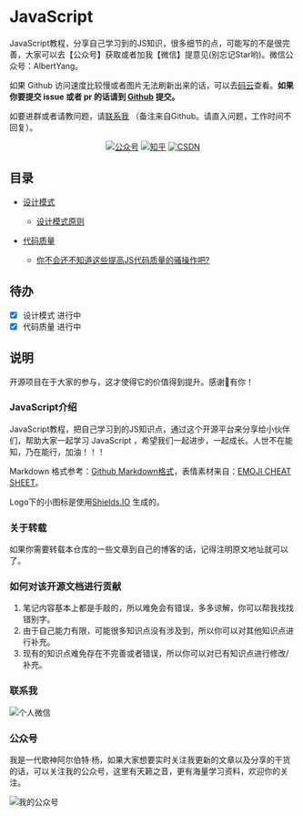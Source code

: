 # JavaScript
JavaScript教程，分享自己学习到的JS知识，很多细节的点，可能写的不是很完善，大家可以去【公众号】获取或者加我【微信】提意见(别忘记Star哟)。微信公众号：AlbertYang。

如果 Github 访问速度比较慢或者图片无法刷新出来的话，可以去[码云](https://gitee.com/AlbertYang666/JavaScript)查看。**如果你要提交 issue 或者 pr 的话请到 [Github](https://github.com/AlbertYang666/JavaScript) 提交。**

如要进群或者请教问题，请[联系我](#联系我) （备注来自Github。请直入问题，工作时间不回复）。

<p align="center">
  <a href="#公众号"><img src="https://img.shields.io/badge/%E5%85%AC%E4%BC%97%E5%8F%B7-AlbertYang-lightgrey.svg" alt="公众号"></a>
  <a href="https://www.zhihu.com/people/yang-yang-yang-40-48"><img src="https://img.shields.io/badge/知乎-主页-important.svg" alt="知乎"></a>
  <a href="https://albertyang.blog.csdn.net/"><img src="https://img.shields.io/badge/CSDN-主页-critical.svg" alt="CSDN"></a>
</p>

## 目录

- [设计模式](#设计模式)
    - [设计模式原则](#设计模式原则)

- [代码质量](#代码质量)
    - [你不会还不知道这些提高JS代码质量的骚操作吧?](./docs/advanced/你不会还不知道这些提高JS代码质量的骚操作吧.md)
    
## 待办

- [x] 设计模式 进行中
- [X] 代码质量 进行中

## 说明

开源项目在于大家的参与，这才使得它的价值得到提升。感谢🙏有你！

### JavaScript介绍

JavaScript教程，把自己学习到的JS知识点，通过这个开源平台来分享给小伙伴们，帮助大家一起学习 JavaScript ，希望我们一起进步，一起成长。人世不在能知，乃在能行，加油！！！

Markdown 格式参考：[Github Markdown格式](https://guides.github.com/features/mastering-markdown/)，表情素材来自：[EMOJI CHEAT SHEET](https://www.webpagefx.com/tools/emoji-cheat-sheet/)。

Logo下的小图标是使用[Shields.IO](https://shields.io/) 生成的。

### 关于转载

如果你需要转载本仓库的一些文章到自己的博客的话，记得注明原文地址就可以了。

### 如何对该开源文档进行贡献

1. 笔记内容基本上都是手敲的，所以难免会有错误，多多谅解，你可以帮我找找错别字。
2. 由于自己能力有限，可能很多知识点没有涉及到，所以你可以对其他知识点进行补充。
3. 现有的知识点难免存在不完善或者错误，所以你可以对已有知识点进行修改/补充。

### 联系我

![个人微信](https://www.albertyy.com/img/weChat2.jpg)


### 公众号

我是一代歌神阿尔伯特·杨，如果大家想要实时关注我更新的文章以及分享的干货的话，可以关注我的公众号，这里有天籁之音，更有海量学习资料，欢迎你的关注。 

![我的公众号](https://www.albertyy.com/img/weChat.jpg)
